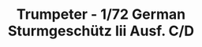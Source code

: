 ---
layout: product
title: "Trumpeter - 1/72 German Sturmgeschütz Iii Ausf. C/D"
price: "1700" 
desc: "N/A"
img_path: "/assets/img/TRU07257.jpg"
brand: "N/A"
available: false
special_offer: false
new: false
soon: false
cat: "010000"
subcat: "013400"
subsubcat: "0N/A"
sifra: "TRU07257"
---